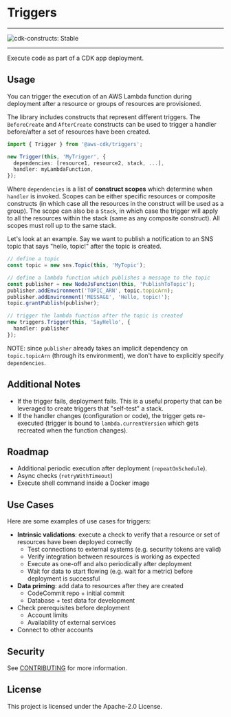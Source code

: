 # Triggers
<!--BEGIN STABILITY BANNER-->

---

![cdk-constructs: Stable](https://img.shields.io/badge/cdk--constructs-stable-success.svg?style=for-the-badge)

---

<!--END STABILITY BANNER-->


Execute code as part of a CDK app deployment.

## Usage

You can trigger the execution of an AWS Lambda function during deployment after
a resource or groups of resources are provisioned.

The library includes constructs that represent different triggers. The `BeforeCreate` and `AfterCreate` constructs can be used to trigger a handler before/after a set of resources have been created.

```ts
import { Trigger } from '@aws-cdk/triggers';

new Trigger(this, 'MyTrigger', {
  dependencies: [resource1, resource2, stack, ...],
  handler: myLambdaFunction,
});
```

Where `dependencies` is a list of __construct scopes__ which determine when
`handler` is invoked. Scopes can be either specific resources or composite
constructs (in which case all the resources in the construct will be used as a
group). The scope can also be a `Stack`, in which case the trigger will apply to
all the resources within the stack (same as any composite construct). All scopes
must roll up to the same stack.

Let's look at an example. Say we want to publish a notification to an SNS topic
that says "hello, topic!" after the topic is created.

```ts
// define a topic
const topic = new sns.Topic(this, 'MyTopic');

// define a lambda function which publishes a message to the topic
const publisher = new NodeJsFunction(this, 'PublishToTopic');
publisher.addEnvironment('TOPIC_ARN', topic.topicArn);
publisher.addEnvironment('MESSAGE', 'Hello, topic!');
topic.grantPublish(publisher);

// trigger the lambda function after the topic is created
new triggers.Trigger(this, 'SayHello', {
  handler: publisher
});
```

NOTE: since `publisher` already takes an implicit dependency on `topic.topicArn`
(through its environment), we don't have to explicitly specify `dependencies`.

## Additional Notes

* If the trigger fails, deployment fails. This is a useful property that can be
  leveraged to create triggers that "self-test" a stack.
* If the handler changes (configuration or code), the trigger gets re-executed
  (trigger is bound to `lambda.currentVersion` which gets recreated when the
  function changes).

## Roadmap

* Additional periodic execution after deployment (`repeatOnSchedule`).
* Async checks (`retryWithTimeout`)
* Execute shell command inside a Docker image

## Use Cases

Here are some examples of use cases for triggers:

* __Intrinsic validations__: execute a check to verify that a resource or set of resources have been deployed correctly
  * Test connections to external systems (e.g. security tokens are valid)
  * Verify integration between resources is working as expected
  * Execute as one-off and also periodically after deployment
  * Wait for data to start flowing (e.g. wait for a metric) before deployment is successful
* __Data priming__: add data to resources after they are created
  * CodeCommit repo + initial commit
  * Database + test data for development
* Check prerequisites before deployment
  * Account limits
  * Availability of external services
* Connect to other accounts

## Security

See [CONTRIBUTING](CONTRIBUTING.md#security-issue-notifications) for more information.

## License

This project is licensed under the Apache-2.0 License.
